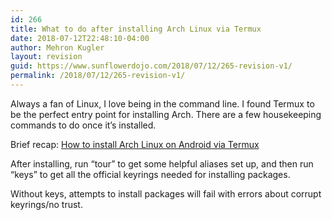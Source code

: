 ```yaml
---
id: 266
title: What to do after installing Arch Linux via Termux
date: 2018-07-12T22:48:10-04:00
author: Mehron Kugler
layout: revision
guid: https://www.sunflowerdojo.com/2018/07/12/265-revision-v1/
permalink: /2018/07/12/265-revision-v1/
---
```

Always a fan of Linux, I love being in the command line. I found Termux to be the perfect entry point for installing Arch. There are a few housekeeping commands to do once it&#8217;s installed.

<!--more-->

Brief recap: [How to install Arch Linux on Android via Termux](https://sdrausty.github.io/TermuxArch/docs/install)

After installing, run &#8220;tour&#8221; to get some helpful aliases set up, and then run &#8220;keys&#8221; to get all the official keyrings needed for installing packages.

Without keys, attempts to install packages will fail with errors about corrupt keyrings/no trust.